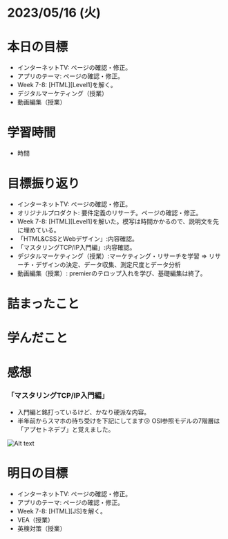 # 2023/05/16 (火)

# 本日の目標

- インターネットTV: ページの確認・修正。
- アプリのテーマ: ページの確認・修正。
- Week 7-8: [HTML][Level1]を解く。
- デジタルマーケティング（授業）
- 動画編集（授業）


# 学習時間

- 時間

# 目標振り返り

- インターネットTV: ページの確認・修正。
- オリジナルプロダクト: 要件定義のリサーチ。ページの確認・修正。
- Week 7-8: [HTML][Level1]を解いた。模写は時間かかるので、説明文を先に埋めている。
- 「HTML&CSSとWebデザイン」:内容確認。
- 「マスタリングTCP/IP入門編」:内容確認。
- デジタルマーケティング（授業）:マーケティング・リサーチを学習 => リサーチ・デザインの決定、データ収集、測定尺度とデータ分析
- 動画編集（授業）: premierのテロップ入れを学び、基礎編集は終了。

# 詰まったこと

# 学んだこと


# 感想

### 「マスタリングTCP/IP入門編」
- 入門編と銘打っているけど、かなり硬派な内容。
- 半年前からスマホの待ち受けを下記にしてます😗 OSI参照モデルの7階層は「アプセトネデブ」と覚えました。

![Alt text](https://denkenmusic.com/wp-content/uploads/2020/11/f700c101e72ce56dfced4097559d03c7-1024x783.png)

# 明日の目標

- インターネットTV: ページの確認・修正。
- アプリのテーマ: ページの確認・修正。
- Week 7-8: [HTML][JS]を解く。
- VEA（授業）
- 英検対策（授業）

